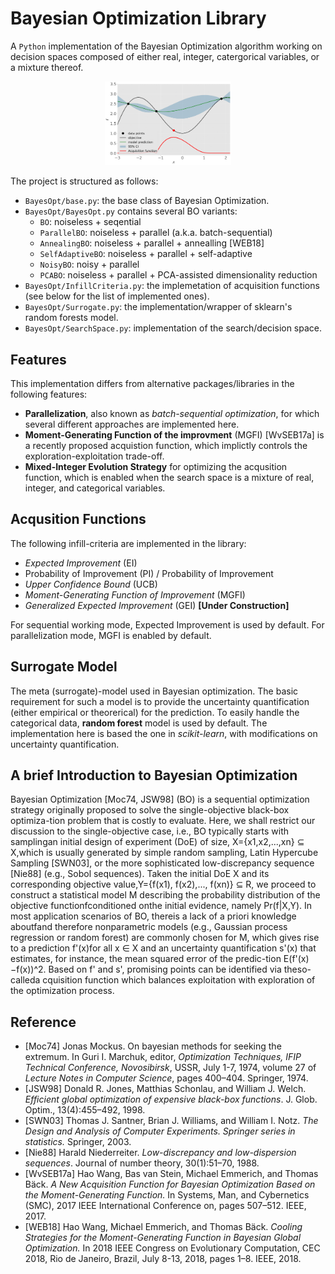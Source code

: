 # Bayesian Optimization Library

A `Python` implementation of the Bayesian Optimization algorithm working on decision spaces composed of either real, integer, catergorical variables, or a mixture thereof.

<center><img src="assets/BO-example.gif" alt="" width="40%"></center>

The project is structured as follows:

* `BayesOpt/base.py`: the base class of Bayesian Optimization.
* `BayesOpt/BayesOpt.py` contains several BO variants:
  * `BO`: noiseless + seqential
  * `ParallelBO`: noiseless + parallel (a.k.a. batch-sequential)
  * `AnnealingBO`: noiseless + parallel + annealling [WEB18]
  * `SelfAdaptiveBO`: noiseless + parallel + self-adaptive
  * `NoisyBO`: noisy + parallel
  * `PCABO`: noiseless + parallel + PCA-assisted dimensionality reduction
* `BayesOpt/InfillCriteria.py`: the implemetation of acquisition functions (see below for the list of implemented ones).
* `BayesOpt/Surrogate.py`: the implementation/wrapper of sklearn's random forests model.
* `BayesOpt/SearchSpace.py`: implementation of the search/decision space.
  
<!-- * `optimizer/`: the optimization algorithm to maximize the infill-criteria, two algorithms are implemented:
      1. **CMA-ES**: Covariance Martix Adaptation Evolution Strategy for _continuous_ optimization problems.
      2. **MIES**: Mixed-Integer Evolution Strategy for mixed-integer/categorical optimization problems. -->

## Features

This implementation differs from alternative packages/libraries in the following features:

* **Parallelization**, also known as _batch-sequential optimization_, for which several different approaches are implemented here.
* **Moment-Generating Function of the improvment** (MGFI) [WvSEB17a] is a recently proposed acquistion function, which implictly controls the exploration-exploitation trade-off.
* **Mixed-Integer Evolution Strategy** for optimizing the acqusition function, which is enabled when the search space is a mixture of real, integer, and categorical variables.

## Acqusition Functions

The following infill-criteria are implemented in the library:

* _Expected Improvement_ (EI)
* Probability of Improvement (PI) / Probability of Improvement
* _Upper Confidence Bound_ (UCB)
* _Moment-Generating Function of Improvement_ (MGFI)
* _Generalized Expected Improvement_ (GEI) **[Under Construction]**

For sequential working mode, Expected Improvement is used by default. For parallelization mode, MGFI is enabled by default.

## Surrogate Model

The meta (surrogate)-model used in Bayesian optimization. The basic requirement for such a model is to provide the uncertainty quantification (either empirical or theorerical) for the prediction. To easily handle the categorical data, __random forest__ model is used by default. The implementation here is based the one in _scikit-learn_, with modifications on uncertainty quantification.

## A brief Introduction to Bayesian Optimization

Bayesian Optimization [Moc74, JSW98] (BO) is a sequential optimization strategy originally proposed to solve the single-objective black-box optimiza-tion problem that is costly to evaluate. Here, we shall restrict our discussion to the single-objective case, i.e., BO typically starts with samplingan initial design of experiment (DoE) of size, X={x1,x2,...,xn} ⊆ X,which is usually generated by simple random sampling, Latin Hypercube Sampling [SWN03], or the more sophisticated low-discrepancy sequence [Nie88] (e.g., Sobol sequences). Taken the initial DoE X and its corresponding objective value,Y={f(x1), f(x2),..., f(xn)} ⊆ R, we proceed to construct a statistical model M describing the probability distribution of the objective functionfconditioned onthe initial evidence, namely Pr(f|X,Y). In most application scenarios of BO, thereis a lack of a priori knowledge aboutfand therefore nonparametric models (e.g., Gaussian process regression or random forest) are commonly chosen for M, which gives rise to a prediction f'(x)for all x ∈ X and an uncertainty quantification s'(x) that estimates, for instance, the mean squared error of the predic-tion E(f'(x)−f(x))^2. Based on f' and s', promising points can be identified via theso-calleda cquisition function which balances exploitation with exploration of the optimization process.

<!-- Bayesian optimization is __sequential design strategy__ that does not require the derivatives of the objective function and is designed to solve expensive global optimization problems. Compared to alternative optimization algorithms (or other design of experiment methods), the very distinctive feature of this method is the usage of a __posterior distribution__ over the (partially) unknown objective function, which is obtained via __Bayesian inference__. This optimization framework is proposed by Jonas Mockus and Antanas Zilinskas, et al.

Formally, the goal is to approach the global optimum, using a sequence of variables:
$$\mathbf{x}_1,\mathbf{x}_2, \ldots, \mathbf{x}_n \in S \subseteq \mathbb{R}^d,$$
which resembles the search sequence in stochastic hill-climbing, simulated annealing and (1+1)-strategies. The only difference is that such a sequence is __not__ necessarily random and it is actually deterministic (in principle) for Bayesian optimization. In order to approach the global optimum, this algorithm iteratively seeks for an optimal choice as the next candidate variable adn the choice can be considered as a decision function:
\[\mathbf{x}_{n+1} = d_n\left(\{\mathbf{x}_i\}_{i=1}^n, \{y_i\}_{i=1}^n \right), \quad y_i = f(\mathbf{x}_i) + \varepsilon,\]
meaning that it takes the history of the optimization in order to make a decision. The quality of a decision can be measured by the following loss function that is the optimality error or optimality gap:
$$\epsilon(f, d_n) = f(\mathbf{x}_n) - f(\mathbf{x}^*),\quad \text{in the objective space,}$$
or
$$\epsilon(f, d_n) = ||\mathbf{x}_n - \mathbf{x}^*||,\quad \text{in the decision space,}$$
Using this error measure, the step-wise optimization task can be formulated as:
$$d_n^* = \operatorname{arg\,min}_{d_n}\epsilon(f, d_n)$$
This optimization task requires the full knowledge on the objective function $f$, which is not available (of course...). Alternatively, in Bayesian optimization, it is assumed that the objective function belongs to a function family or _function space_, e.g. $\mathcal{C}^1(\mathbb{R}^d):$ the space of continuous functions on $\mathbb{R}^d$ that have continuous first-order derivatives.

Without loss of generality, let's assume our objective function is in such a function space:
$$f\in \mathcal{C}^1\left(\mathbb{R}^d\right)$$
Then, it is possible to pose a prior distribution of _function_ $f$ in $\mathcal{C}^1\left(\mathbb{R}^d\right)$ (given that this space is also measurable):
$$f \sim P(f)$$
This prior distribution models our belief on $f$ before observing any data samples from it. The likelihood can be obtained by observing (noisy) samples on this function $f$, which is the  joint probability (density) of observing the data set given the function $f$:
$$P(\{\mathbf{x}_i\}_{i=1}^n, \{y_i\}_{i=1}^n | f)$$ 
Then, using the Bayes rule, the __posterior__ distribution of $f$ is calculated as:
$$\underbrace{P(f | \{\mathbf{x}_i\}_{i=1}^n, \{y_i\}_{i=1}^n)}_{\text{posterior}} \propto \underbrace{P(\{\mathbf{x}_i\}_{i=1}^n, \{y_i\}_{i=1}^n | f)}_{\text{likelihood/evidence}}\underbrace{P(f)}_{\text{prior}}$$
Intuitively, the posterior tells us that how the function $f$ distributes once some data/evidence from it are available. At this point, our knowledge on $f$ is better than nothing, but it is represented as a distribution, containing uncertainties. Therefore, the optimal decision-making task can be tackled by optimizing the expected loss function:
$$
d_n^{BO} = \operatorname{arg\,min}_{d_n}\mathbb{E}\left[\epsilon(f, d_n) \; |\; \{\mathbf{x}_i\}_{i=1}^n, \{y_i\}_{i=1}^n)\right]\\
\quad\quad\quad\;\:= \operatorname{arg\,min}_{d_n}\int_{\mathcal{C}^1\left(\mathbb{R}^d\right)}\epsilon(f, d_n) \mathrm{d} P(f | \{\mathbf{x}_i\}_{i=1}^n, \{y_i\}_{i=1}^n)
$$
In practice, the loss function $\epsilon$ is not used because there is not knowledge on the global optimum of $f$. Instead, the improvement between two iterations/steps (as defined in section $1$) is commonly used. The expectation in Eq.~\ref{eq:infill} is the so-called __infill-criteria__, __acquisition function__ or __selection criteria__. Some commonly used ones are: Expected Improvement (EI), Probability of Improvement (PI) and Upper (lower) Confidence Bound (UCB).

As for the prior distribution, the mostly used one is Gaussian and such a distribution on functions is __Gaussian process__ (random field). It is also possible to consider the Gaussian process as a _surrogate_ or simple a model on the unknown function $f$. In this sense, some other models are also often exploited, e.g. Student's t process and random forest (in SMAC and SPOT). However, the usage of random forest models brings me some additional thinkings (see the following sections).

The same algorithmic idea was re-advertised in the name of "Efficient Global Optimization"" (EGO) by Donald R. Jones. As pointed out in Jone's paper on taxonomy of global optimization methods, the bayesian optimization can be viewed as a special case of a broader family of similar algorithms, that is call "global optimization based on response surfaces", Model-based Optimization (MBO) (some references here from Bernd Bischl) or Sequential MBO. -->

## Reference

* [Moc74] Jonas Mockus. On bayesian methods for seeking the extremum. In Guri I. Marchuk, editor, _Optimization Techniques, IFIP Technical Conference, Novosibirsk_, USSR, July 1-7, 1974, volume 27 of _Lecture Notes in Computer Science_, pages 400–404. Springer, 1974.
* [JSW98] Donald R. Jones, Matthias Schonlau, and William J. Welch. _Efficient global optimization of expensive black-box functions_. J. Glob. Optim., 13(4):455–492, 1998.
* [SWN03] Thomas J. Santner, Brian J. Williams, and William I. Notz. _The Design and Analysis of Computer Experiments. Springer series in statistics._ Springer, 2003.
* [Nie88] Harald Niederreiter. _Low-discrepancy and low-dispersion sequences_. Journal of number theory, 30(1):51–70, 1988.
* [WvSEB17a] Hao Wang, Bas van Stein, Michael Emmerich, and Thomas Bäck. _A New Acquisition Function for Bayesian Optimization Based on the Moment-Generating Function._ In Systems, Man, and Cybernetics (SMC), 2017 IEEE International Conference on, pages 507–512. IEEE, 2017.
* [WEB18] Hao Wang, Michael Emmerich, and Thomas Bäck. _Cooling Strategies for the Moment-Generating Function in Bayesian Global Optimization._ In 2018 IEEE Congress on Evolutionary Computation, CEC 2018, Rio de Janeiro, Brazil, July 8-13, 2018, pages 1–8. IEEE, 2018.